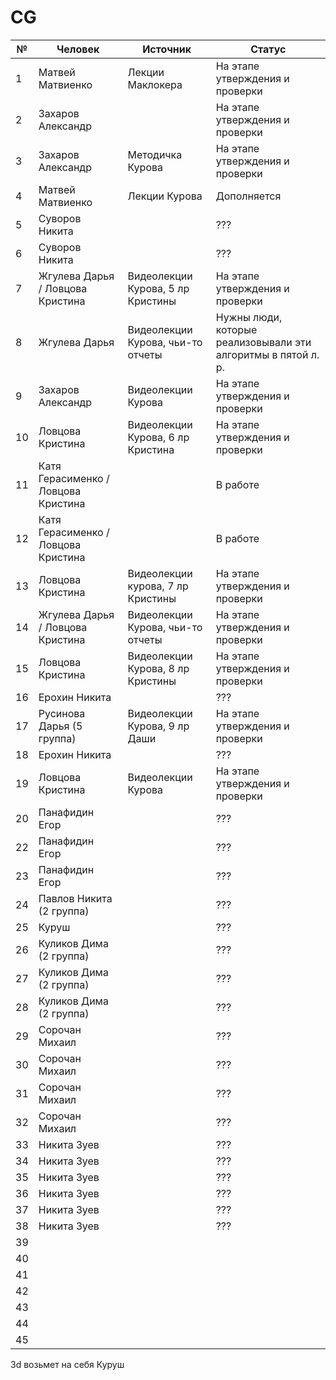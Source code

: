 # CG

| № | Человек | Источник | Статус|
| ------------- | ------------- | ------------- | ------------- |
| 1  | Матвей Матвиенко  | Лекции Маклокера | На этапе утверждения и проверки |
| 2  | Захаров Александр | | На этапе утверждения и проверки |
| 3  | Захаров Александр | Методичка Курова | На этапе утверждения и проверки |
| 4  | Матвей Матвиенко | Лекции Курова | Дополняется |
| 5  | Суворов Никита | | ??? |
| 6  | Суворов Никита | | ??? |
| 7  | Жгулева Дарья / Ловцова Кристина | Видеолекции Курова, 5 лр Кристины | На этапе утверждения и проверки |
| 8  | Жгулева Дарья | Видеолекции Курова, чьи-то отчеты | Нужны люди, которые реализовывали эти алгоритмы в пятой л. р. |
| 9  | Захаров Александр | Видеолекции Курова | На этапе утверждения и проверки |
| 10  | Ловцова Кристина | Видеолекции Курова, 6 лр Кристина | На этапе утверждения и проверки |
| 11  | Катя Герасименко / Ловцова Кристина | | В работе |
| 12  | Катя Герасименко / Ловцова Кристина | | В работе |
| 13  | Ловцова Кристина | Видеолекции курова, 7 лр Кристины | На этапе утверждения и проверки |
| 14  | Жгулева Дарья / Ловцова Кристина | Видеолекции Курова, чьи-то отчеты | На этапе утверждения и проверки |
| 15  | Ловцова Кристина | Видеолекции Курова, 8 лр Кристины | На этапе утверждения и проверки |
| 16  | Ерохин Никита| | ??? |
| 17  | Русинова Дарья (5 группа) | Видеолекции Курова, 9 лр Даши | На этапе утверждения и проверки |
| 18  | Ерохин Никита| | ??? |
| 19  | Ловцова Кристина | Видеолекции Курова | На этапе утверждения и проверки |
| 20  | Панафидин Егор | | ??? |
| 22  | Панафидин Егор | | ??? |
| 23  | Панафидин Егор | | ??? |
| 24  | Павлов Никита (2 группа) | | ??? |
| 25  | Куруш | | ??? |
| 26  | Куликов Дима (2 группа) | | ??? |
| 27  | Куликов Дима (2 группа) | | ??? |
| 28  | Куликов Дима (2 группа) | | ??? |
| 29  | Сорочан Михаил | | ??? |
| 30  | Сорочан Михаил | | ??? |
| 31  | Сорочан Михаил | | ??? |
| 32  | Сорочан Михаил | | ??? |
| 33  | Никита Зуев | | ??? |
| 34  | Никита Зуев | | ??? |
| 35  | Никита Зуев | | ??? |
| 36  | Никита Зуев | | ??? |
| 37  | Никита Зуев | | ??? |
| 38  | Никита Зуев | | ??? |
| 39  |  |
| 40  |  |
| 41  |  |
| 42  |  |
| 43  |  |
| 44  |  |
| 45  |  |

3d возьмет на себя Куруш




